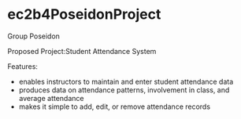 # ec2b4PoseidonProject
Group Poseidon

Proposed Project:Student Attendance System

  Features:
- enables instructors to maintain and enter student attendance data
- produces data on attendance patterns, involvement in class, and average attendance
- makes it simple to add, edit, or remove attendance records
